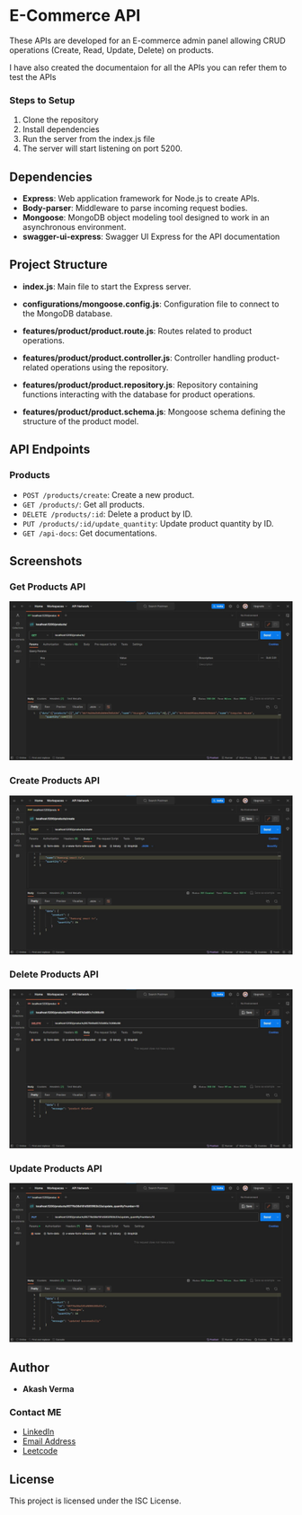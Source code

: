 # E-Commerce API

These APIs are developed for an E-commerce admin panel allowing CRUD operations (Create, Read, Update, Delete) on products.

I have also created the documentaion for all the APIs you can refer them to test the APIs

### Steps to Setup

1. Clone the repository
2. Install dependencies
3. Run the server from the index.js file 
3. The server will start listening on port 5200.

## Dependencies

- **Express**: Web application framework for Node.js to create APIs.
- **Body-parser**: Middleware to parse incoming request bodies.
- **Mongoose**: MongoDB object modeling tool designed to work in an asynchronous environment.
- **swagger-ui-express**: Swagger UI Express for the API documentation

## Project Structure

- **index.js**: Main file to start the Express server.

- **configurations/mongoose.config.js**: Configuration file to connect to the MongoDB database.

- **features/product/product.route.js**: Routes related to product operations.
- **features/product/product.controller.js**: Controller handling product-related operations using the repository.
- **features/product/product.repository.js**: Repository containing functions interacting with the database for product operations.
- **features/product/product.schema.js**: Mongoose schema defining the structure of the product model.

## API Endpoints

### Products

- `POST /products/create`: Create a new product.
- `GET /products/`: Get all products.
- `DELETE /products/:id`: Delete a product by ID.
- `PUT /products/:id/update_quantity`: Update product quantity by ID.
- `GET /api-docs`: Get documentations.

## Screenshots

### Get Products API
![Get Products API](/screenshots/Get-All-Products.jpg "Get Products")

### Create Products API
![Create Products API](/screenshots/Create-product.jpg "Create Products API")

### Delete Products API
![Delete Products API](/screenshots/Delete-product.jpg "Delete Products API")

### Update Products API
![Update Products API](/screenshots/update-product.jpg "Update Products API")


## Author

- **Akash Verma**
### Contact ME
- [LinkedIn](https://www.linkedin.com/in/akash-verma-09aug2000/)
- [Email Address](mailto:akash.verma217112@gmail.com)
- [Leetcode](https://leetcode.com/Akash_Verma2000/)
  

## License

This project is licensed under the ISC License.
